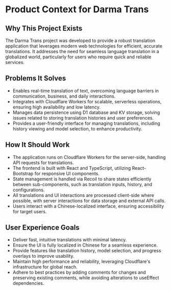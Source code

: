 # Product Context for Darma Trans

## Why This Project Exists
The Darma Trans project was developed to provide a robust translation application that leverages modern web technologies for efficient, accurate translations. It addresses the need for seamless language translation in a globalized world, particularly for users who require quick and reliable services.

## Problems It Solves
- Enables real-time translation of text, overcoming language barriers in communication, business, and daily interactions.
- Integrates with Cloudflare Workers for scalable, serverless operations, ensuring high availability and low latency.
- Manages data persistence using D1 database and KV storage, solving issues related to storing translation histories and user preferences.
- Provides a user-friendly interface for managing translations, including history viewing and model selection, to enhance productivity.

## How It Should Work
- The application runs on Cloudflare Workers for the server-side, handling API requests for translations.
- The frontend is built with React and TypeScript, utilizing React-Bootstrap for responsive UI components.
- State management is handled via Recoil to share states efficiently between sub-components, such as translation inputs, history, and configurations.
- All translations and UI interactions are processed client-side where possible, with server interactions for data storage and external API calls.
- Users interact with a Chinese-localized interface, ensuring accessibility for target users.

## User Experience Goals
- Deliver fast, intuitive translations with minimal latency.
- Ensure the UI is fully localized in Chinese for a seamless experience.
- Provide features like translation history, model selection, and progress overlays to improve usability.
- Maintain high performance and reliability, leveraging Cloudflare's infrastructure for global reach.
- Adhere to best practices by adding comments for changes and preserving existing comments, while avoiding alterations to useEffect dependencies.

<!-- Initialized by Cline on 5/8/2025 based on projectbrief.md. -->
